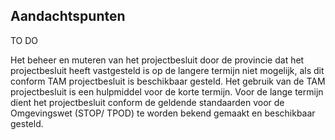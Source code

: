 ## Aandachtspunten 

TO DO

Het beheer en muteren van het projectbesluit door de provincie dat het projectbesluit heeft vastgesteld is op de langere termijn niet mogelijk, als dit conform TAM projectbesluit is beschikbaar gesteld. Het gebruik van de TAM projectbesluit is een hulpmiddel voor de korte termijn. Voor de lange termijn dient het projectbesluit conform de geldende standaarden voor de Omgevingswet (STOP/ TPOD) te worden bekend gemaakt en beschikbaar gesteld.  
